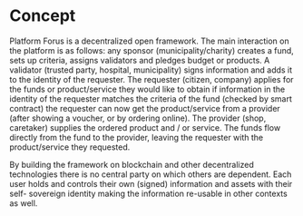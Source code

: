 # Concept

Platform Forus is a decentralized open framework. The main interaction on the platform is as follows: any sponsor (municipality/charity) creates a fund, sets up criteria, assigns validators and pledges budget or products. A validator (trusted party, hospital, municipality) signs information and adds it to the identity of the requester. The requester (citizen, company) applies for the funds or product/service they would like to obtain if information in the identity of the requester matches the criteria of the fund (checked by smart contract) the requester can now get the product/service from a provider (after showing a voucher, or by ordering online). The provider (shop, caretaker) supplies the ordered product and / or service. The funds flow directly from the fund to the provider, leaving the requester with the product/service they requested.

By building the framework on blockchain and other decentralized technologies there is no central party on which others are dependent. Each user holds and controls their own (signed) information and assets with their self- sovereign identity making the information re-usable in other contexts as well.